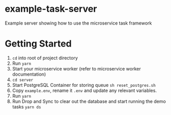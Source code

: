 # example-task-server
Example server showing how to use the microservice task framework

# Getting Started
1. `cd` into root of project directory
2. Run `yarn`
2. Start your microservice worker (refer to microservice worker documentation)
3. `cd server`
1. Start PostgreSQL Container for storing queue
`sh reset_postgres.sh`
3. Copy `example.env`, rename it `.env` and update any relevant variables.
3. Run `yarn`
4. Run Drop and Sync to clear out the database and start running the demo tasks
`yarn ds`
